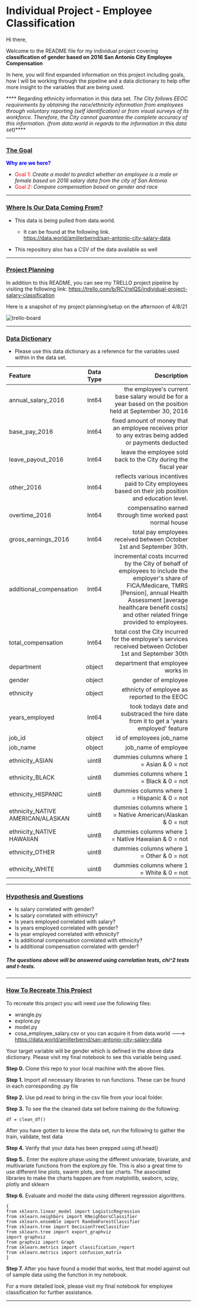 <h1> Individual Project - Employee Classification </h1>

Hi there,

Welcome to the README file for my individual project covering <b>classification of gender based on 2016 San Antonio City Employee Compensation</b>

In here, you will find expanded information on this project including goals, how I will be working through the pipeline and a data dictionary to help offer more insight to the variables that are being used.


**** Regarding ethnicity information in this data set. <i>The City follows EEOC
requirements by obtaining the race/ethnicity information from employees through voluntary reporting (self identification) or from visual surveys of its workforce. Therefore, the City cannot guarantee the complete accuracy of this information. (from data.world in regards to the information in this data set)</i>****




-------------------
<h3><u>The Goal</u></h3>

<font color = blue>**Why are we here?**</font>

* <font color = red>Goal 1:</font> <i>Create a model to predict whether an employee is a male or female based on 2016 salary data from the city of San Antonio</i>
* <font color = red>Goal 2:</font> <i>Compare compensation based on gender and race</i>

-------------------
<h3><u>Where Is Our Data Coming From?</u></h3>

* This data is being pulled from data.world.
    * It can be found at the following link. https://data.world/amillerbernd/san-antonio-city-salary-data

* This repository also has a CSV of the data available as well

------------------
<H3><u> Project Planning </u></H3>

In addition to this README, you can see my TRELLO project pipeline by visiting the following link: https://trello.com/b/RCVreIQS/individual-project-salary-classification

Here is a snapshot of my project planning/setup on the afternoon of 4/8/21
 
<img src="https://i.ibb.co/kcwGGYP/trello-board.png" alt="trello-board" border="0">

-------------

<h3><u>Data Dictionary</u></h3>
    
-  Please use this data dictionary as a reference for the variables used within in the data set.



|   Feature      |  Data Type   | Description    |
| :------------- | :----------: | -----------: |
|  annual_salary_2016 |Int64    | the employee's current base salary would be for a year based on the position held at September 30, 2016   |
|   base_pay_2016   | Int64 |fixed amount of money that an employee receives prior to any extras being added or payments deducted |
|  leave_payout_2016  | Int64 |leave the employee sold back to the City during the fiscal year |
|  other_2016 | Int64 |reflects various incentives paid to City employees based on their job position and education level.|
|  overtime_2016  |  Int64  | compensatino earned through time worked past normal house  |
| gross_earnings_2016  | Int64 | total pay employees received between October 1st and September 30th.|
|  additional_compensation  |  Int64  |incremental costs incurred by the City of behalf of employees to include the employer's share of FICA/Medicare, TMRS [Pension], annual Health Assessment [average healthcare benefit costs] and other related fringe provided to employees.   |
|  total_compensation | Int64 |total cost the City incurred for the employee's services received between October 1st and September 30th|
| department   | object   | department that employee works in  |
|  gender | object |gender of employee|
|  ethnicity  |  object  | ethnicty of employee as reported to the EEOC  |
|  years_employed  |  Int64  | took todays date and substraced the hire date from it to get a 'years employed' feature  |
|  job_id  | object   | id of employees job_name  |
|  job_name  |  object  | job_name of employee  |
|   ethnicity_ASIAN |  uint8  | dummies columns where 1 = Asian & 0 = not  |
|  ethnicity_BLACK  |  uint8  |  dummies columns where 1 = Black & 0 = not   |
|  ethnicity_HISPANIC  |  uint8  | dummies columns where 1 = Hispanic & 0 = not    |
|  ethnicity_NATIVE AMERICAN/ALASKAN  |  uint8  | dummies columns where 1 = Native American/Alaskan & 0 = not    |
|  ethnicity_NATIVE HAWAIIAN  |  uint8  | dummies columns where 1 = Native Hawaiian & 0 = not    |
|  ethnicity_OTHER  | uint8   | dummies columns where 1 = Other & 0 = not    |
|  ethnicity_WHITE  |  uint8  | dummies columns where 1 = White & 0 = not    |





-------------------
 <h3><u>Hypothesis and Questions</u></h3>

- Is salary correlated with gender?
- Is salary correlated with ethinicty?
- Is years employed correlated with salary?
- Is years employed correlated with gender?
- Is year employed correlated with ethnicity?
- Is additional compensation correlated with ethnicity?
- Is additional compensation correlated with gender?

<h5> The questions above will be answered using correlation tests, chi^2 tests and t-tests.</h5>

--------------------
 <h3><u>How To Recreate This Project</u></h3>
 
 To recreate this project you will need use the following files:
 
 - wrangle.py
 - explore.py
 - model.py
 - cosa_employee_salary.csv or you can acquire it from data.world ---> https://data.world/amillerbernd/san-antonio-city-salary-data
 
 Your target variable will be gender which is defined in the above data dictionary. Please visit my final notebook to see this variable being used.
 
 <b>Step 0.</b> Clone this repo to your local machine with the above files.
 
 <b>Step 1.</b> Import all necessary libraries to run functions. These can be found in each corresponding .py file
 
 <b>Step 2.</b> Use pd.read to bring in the csv file from your local folder. 
 
 <b>Step 3.</b> To see the the cleaned data set before training do the following:
 
```df = clean_df()``` 

After you have gotten to know the data set, run the following to gather the train, validate, test data


    
 
 <b>Step 4.</b> Verify that your data has been prepped using df.head()
 
 <b>Step 5.</b>. Enter the explore phase using the different univariate, bivariate, and multivariate functions from the explore.py file. This is also a great time to use different line plots, swarm plots, and bar charts. The associated libraries to make the charts happen are from matplotlib, seaborn, scipy, plotly and sklearn
 
 <b>Step 6.</b> Evaluate and model the data using different regression algorithms. 
         
         
 ```
 { 
 from sklearn.linear_model import LogisticRegression
from sklearn.neighbors import KNeighborsClassifier
from sklearn.ensemble import RandomForestClassifier
from sklearn.tree import DecisionTreeClassifier
from sklearn.tree import export_graphviz
import graphviz
from graphviz import Graph
from sklearn.metrics import classification_report
from sklearn.metrics import confusion_matrix
 }
 ```
 
<b>Step 7.</b> After you have found a model that works, test that model against out of sample data using the function in my notebook.
 
 For a more detailed look, please visit my final notebook for employee classification for further assistance.
 
--------------------